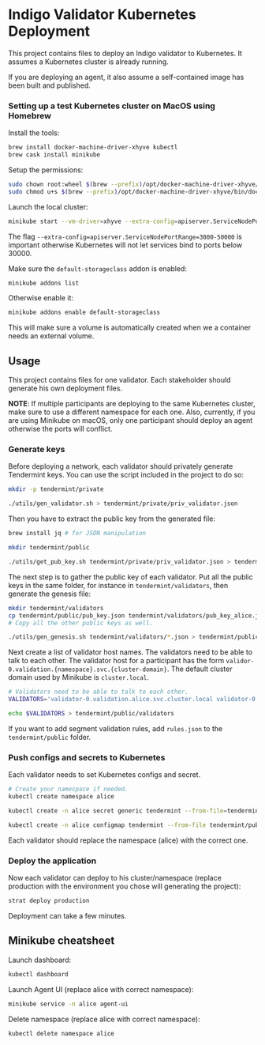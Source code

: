 # Indigo Validator Kubernetes Deployment

This project contains files to deploy an Indigo validator to Kubernetes. It assumes a Kubernetes cluster is already running.

If you are deploying an agent, it also assume a self-contained image has been built and published.

### Setting up a test Kubernetes cluster on MacOS using Homebrew

Install the tools:

```bash
brew install docker-machine-driver-xhyve kubectl
brew cask install minikube
```

Setup the permissions:

```bash
sudo chown root:wheel $(brew --prefix)/opt/docker-machine-driver-xhyve/bin/docker-machine-driver-xhyve
sudo chmod u+s $(brew --prefix)/opt/docker-machine-driver-xhyve/bin/docker-machine-driver-xhyve
```

Launch the local cluster:

```bash
minikube start --vm-driver=xhyve --extra-config=apiserver.ServiceNodePortRange=3000-50000
```

The flag `--extra-config=apiserver.ServiceNodePortRange=3000-50000` is important otherwise Kubernetes will not let services bind to ports below 30000.

Make sure the `default-storageclass` addon is enabled:

```bash
minikube addons list
```

Otherwise enable it:

```bash
minikube addons enable default-storageclass
```

This will make sure a volume is automatically created when we a container needs an external volume.

## Usage

This project contains files for one validator. Each stakeholder should generate his own deployment files.

**NOTE**: If multiple participants are deploying to the same Kubernetes cluster, make sure to use a different namespace for each one. Also, currently, if you are using Minikube on macOS, only one participant should deploy an agent otherwise the ports will conflict.

### Generate keys

Before deploying a network, each validator should privately generate Tendermint keys. You can use the script included in the project to do so:

```bash
mkdir -p tendermint/private

./utils/gen_validator.sh > tendermint/private/priv_validator.json
```

Then you have to extract the public key from the generated file:

```bash
brew install jq # for JSON manipulation

mkdir tendermint/public

./utils/get_pub_key.sh tendermint/private/priv_validator.json > tendermint/public/pub_key.json
```

The next step is to gather the public key of each validator. Put all the public keys in the same folder, for instance in `tendermint/validators`, then generate the genesis file:

```bash
mkdir tendermint/validators
cp tendermint/public/pub_key.json tendermint/validators/pub_key_alice.json
# Copy all the other public keys as well.

./utils/gen_genesis.sh tendermint/validators/*.json > tendermint/public/genesis.json
```

Next create a list of validator host names. The validators need to be able to talk to each other. The validator host for a participant has the form `validor-0.validation.{namespace}.svc.{cluster-domain}`. The default cluster domain used by Minikube is `cluster.local`.

```bash
# Validators need to be able to talk to each other.
VALIDATORS='validator-0.validation.alice.svc.cluster.local validator-0.validation.bob.svc.cluster.local validator-0.validation.carla.svc.cluster.local validator-0.validation.denis.svc.cluster.local'

echo $VALIDATORS > tendermint/public/validators
```

If you want to add segment validation rules, add `rules.json` to the `tendermint/public` folder.

### Push configs and secrets to Kubernetes

Each validator needs to set Kubernetes configs and secret.

```bash
# Create your namespace if needed.
kubectl create namespace alice

kubectl create -n alice secret generic tendermint --from-file=tendermint/private

kubectl create -n alice configmap tendermint --from-file tendermint/public
```

Each validator should replace the namespace (alice) with the correct one.

### Deploy the application

Now each validator can deploy to his cluster/namespace (replace production with the environment you chose will generating the project):

```bash
strat deploy production
```

Deployment can take a few minutes.

## Minikube cheatsheet

Launch dashboard:
```bash
kubectl dashboard
```

Launch Agent UI (replace alice with correct namespace):
```bash
minikube service -n alice agent-ui
```

Delete namespace (replace alice with correct namespace):
```bash
kubectl delete namespace alice
```
